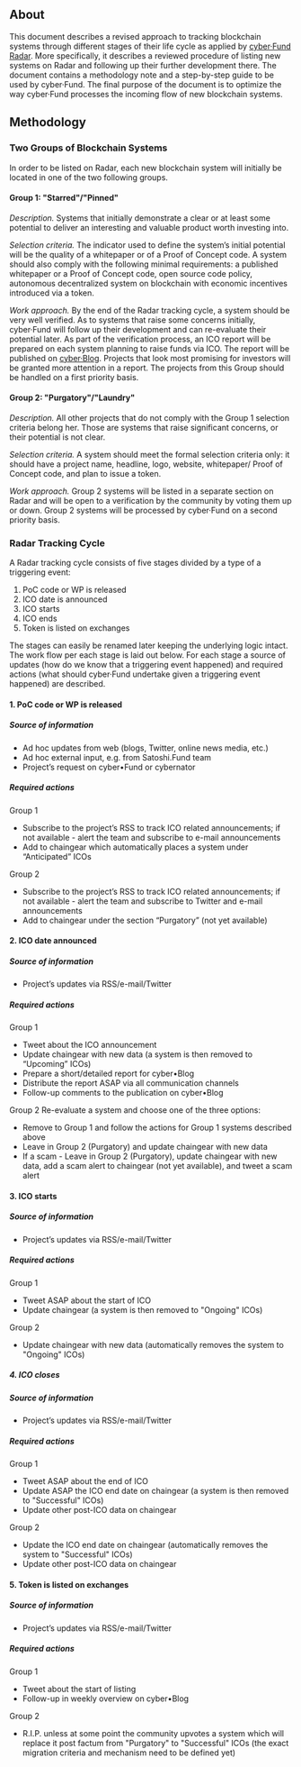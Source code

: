 ## About

This document describes a revised approach to tracking blockchain systems through different stages of their life cycle as applied by [cyber·Fund Radar](https://cyber.fund/radar). More specifically, it describes a reviewed procedure of listing new systems on Radar and following up their further development there. The document contains a methodology note and a step-by-step guide to be used by cyber·Fund. The final purpose of the document is to optimize the way cyber·Fund processes the incoming flow of new blockchain systems.

## Methodology
### Two Groups of Blockchain Systems 
In order to be listed on Radar, each new blockchain system will initially be located in one of the two following groups.

#### Group 1: "Starred"/"Pinned"

_Description._ Systems that initially demonstrate a clear or at least some potential to deliver an interesting and valuable product worth investing into.

_Selection criteria._ The indicator used to define the system’s initial potential will be the quality of a whitepaper or of a Proof of Concept code. A system should also comply with the following minimal requirements: a published whitepaper or a Proof of Concept code, open source code policy, autonomous decentralized system on blockchain with economic incentives introduced via a token.

_Work approach._ By the end of the Radar tracking cycle, a system should be very well verified. As to systems that raise some concerns initially, cyber·Fund will follow up their development and can re-evaluate their potential later. As part of the verification process, an ICO report will be prepared on each system planning to raise funds via ICO. The report will be published on [cyber·Blog](https://blog.cyber.fund/Cyber.Blog). Projects that look most promising for investors will be granted more attention in a report. The projects from this Group should be handled on a first priority basis.

#### Group 2: "Purgatory"/"Laundry" 

_Description._ All other projects that do not comply with the Group 1 selection criteria belong her. Those are systems that raise significant concerns, or their potential is not clear. 

_Selection criteria._ A system should meet the formal selection criteria only: it should have a project name, headline, logo, website, whitepaper/ Proof of Concept code, and plan to issue a token.

_Work approach._ Group 2 systems will be listed in a separate section on Radar and will be open to a verification by the community by voting them up or down. Group 2 systems will be processed by cyber·Fund on a second priority basis.

### Radar Tracking Cycle
A Radar tracking cycle consists of five stages divided by a type of a triggering event:

1. PoC code or WP is released
2. ICO date is announced 
3. ICO starts
4. ICO ends
5. Token is listed on exchanges

The stages can easily be renamed later keeping the underlying logic intact.  
The work flow per each stage is laid out below. For each stage a source of updates (how do we know that a triggering event happened) and required actions (what should cyber·Fund undertake given a triggering event happened) are described. 

#### 1. PoC code or WP is released

##### Source of information
* Ad hoc updates from web (blogs, Twitter, online news media, etc.)
* Ad hoc external input, e.g. from Satoshi.Fund team
* Project’s request on cyber•Fund or cybernator

##### Required actions

Group 1  
* Subscribe to the project’s RSS to track ICO related announcements; if not available - alert the team and subscribe to e-mail announcements
* Add to chaingear which automatically places a system under “Anticipated” ICOs

Group 2  
* Subscribe to the project’s RSS to track ICO related announcements; if not available - alert the team and subscribe to Twitter and e-mail announcements
* Add to chaingear under the section “Purgatory” (not yet available)

#### 2. ICO date announced

##### Source of information
* Project’s updates via RSS/e-mail/Twitter

##### Required actions

Group 1  
* Tweet about the ICO announcement 
* Update chaingear with new data (a system is then removed to “Upcoming” ICOs)
* Prepare a short/detailed report for cyber•Blog
* Distribute the report ASAP via all communication channels
* Follow-up comments to the publication on cyber•Blog

Group 2
Re-evaluate a system and choose one of the three options:
 * Remove to Group 1 and follow the actions for Group 1 systems described above
 * Leave in Group 2 (Purgatory) and update chaingear with new data
 * If a scam - Leave in Group 2 (Purgatory), update chaingear with new data, add a scam alert to chaingear (not yet available), and tweet a scam alert

#### 3. ICO starts

##### Source of information
* Project’s updates via RSS/e-mail/Twitter

##### Required actions  
Group 1  
* Tweet ASAP about the start of ICO
* Update chaingear (a system is then removed to "Ongoing" ICOs) 

Group 2  
* Update chaingear with new data (automatically removes the system to "Ongoing" ICOs) 

##### 4. ICO closes

##### Source of information
* Project’s updates via RSS/e-mail/Twitter

##### Required actions
Group 1  
* Tweet ASAP about the end of ICO
* Update ASAP the ICO end date on chaingear (a system is then removed to "Successful" ICOs) 
* Update other post-ICO data on chaingear

Group 2  
* Update the ICO end date on chaingear (automatically removes the system to "Successful" ICOs) 
* Update other post-ICO data on chaingear

#### 5. Token is listed on exchanges

##### Source of information
* Project’s updates via RSS/e-mail/Twitter

##### Required actions  
Group 1  
* Tweet about the start of listing
* Follow-up in weekly overview on cyber•Blog

Group 2  
* R.I.P. unless at some point the community upvotes a system which will replace it post factum from "Purgatory" to "Successful" ICOs (the exact migration criteria and mechanism need to be defined yet) 
